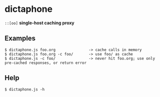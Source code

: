 # dictaphone 
`::[oo]`
**single-host caching proxy**

## Examples
```
$ dictaphone.js foo.org               -> cache calls in memory
$ dictaphone.js foo.org -c foo/       -> use foo/ as cache
$ dictaphone.js -c foo/               -> never hit foo.org; use only pre-cached responses, or return error
```

## Help
```
$ dictaphone.js -h
```

